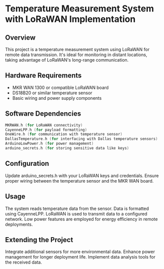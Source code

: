 # Temperature Measurement System with LoRaWAN Implementation

## Overview
This project is a temperature measurement system using LoRaWAN for remote data transmission. It's ideal for monitoring in distant locations, taking advantage of LoRaWAN's long-range communication.

## Hardware Requirements
- MKR WAN 1300 or compatible LoRaWAN board
- DS18B20 or similar temperature sensor
- Basic wiring and power supply components

## Software Dependencies
```cpp
MKRWAN.h (for LoRaWAN connectivity)
CayenneLPP.h (for payload formatting)
OneWire.h (for communication with temperature sensor)
DallasTemperature.h (for interfacing with Dallas temperature sensors)
ArduinoLowPower.h (for power management)
arduino_secrets.h (for storing sensitive data like keys)
```

## Configuration

Update arduino_secrets.h with your LoRaWAN keys and credentials.
Ensure proper wiring between the temperature sensor and the MKR WAN board.

## Usage
The system reads temperature data from the sensor.
Data is formatted using CayenneLPP.
LoRaWAN is used to transmit data to a configured network.
Low power features are employed for energy efficiency in remote deployments.

## Extending the Project
Integrate additional sensors for more environmental data.
Enhance power management for longer deployment life.
Implement data analysis tools for the received data.

